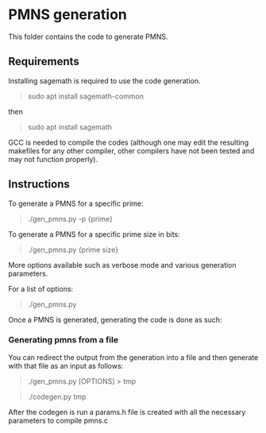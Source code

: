 # PMNS generation

This folder contains the code to generate PMNS.

## Requirements

Installing sagemath is required to use the code generation.
> sudo apt install sagemath-common

then

> sudo apt install sagemath

GCC is needed to compile the codes (although one may edit the resulting makefiles for any other compiler, other compilers have not been tested and may not function properly).

## Instructions

To generate a PMNS for a specific prime:

> ./gen_pmns.py -p {prime}

To generate a PMNS for a specific prime size in bits:

> ./gen_pmns.py {prime size}

More options available such as verbose mode and various generation parameters.

For a list of options:

> ./gen_pmns.py

Once a PMNS is generated, generating the code is done as such:

### Generating pmns from a file

You can redirect the output from the generation into a file and then generate with that file as an input as follows:

> ./gen_pmns.py [OPTIONS] > tmp

> ./codegen.py tmp

After the codegen is run a params.h file is created with all the necessary parameters to compile pmns.c
